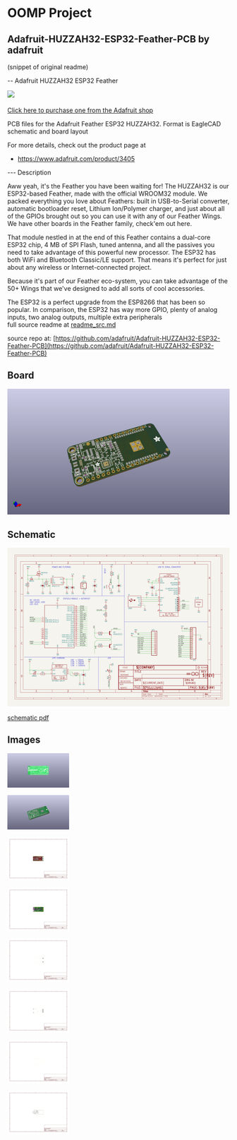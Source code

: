 # OOMP Project  
## Adafruit-HUZZAH32-ESP32-Feather-PCB  by adafruit  
  
(snippet of original readme)  
  
-- Adafruit HUZZAH32 ESP32 Feather  
  
<a href="http://www.adafruit.com/products/3405"><img src="assets/image.jpg?raw=true" width="500px"><br/>  
Click here to purchase one from the Adafruit shop</a>  
  
PCB files for the Adafruit Feather ESP32 HUZZAH32. Format is EagleCAD schematic and board layout  
  
For more details, check out the product page at  
* https://www.adafruit.com/product/3405  
  
--- Description  
  
Aww yeah, it's the Feather you have been waiting for! The HUZZAH32 is our ESP32-based Feather, made with the official WROOM32 module. We packed everything you love about Feathers: built in USB-to-Serial converter, automatic bootloader reset, Lithium Ion/Polymer charger, and just about all of the GPIOs brought out so you can use it with any of our Feather Wings. We have other boards in the Feather family, check'em out here.  
  
That module nestled in at the end of this Feather contains a dual-core ESP32 chip, 4 MB of SPI Flash, tuned antenna, and all the passives you need to take advantage of this powerful new processor. The ESP32 has both WiFi and Bluetooth Classic/LE support. That means it's perfect for just about any wireless or Internet-connected project.  
  
Because it's part of our Feather eco-system, you can take advantage of the 50+ Wings that we've designed to add all sorts of cool accessories.  
  
The ESP32 is a perfect upgrade from the ESP8266 that has been so popular. In comparison, the ESP32 has way more GPIO, plenty of analog inputs, two analog outputs, multiple extra peripherals  
  full source readme at [readme_src.md](readme_src.md)  
  
source repo at: [https://github.com/adafruit/Adafruit-HUZZAH32-ESP32-Feather-PCB](https://github.com/adafruit/Adafruit-HUZZAH32-ESP32-Feather-PCB)  
## Board  
  
[![working_3d.png](working_3d_600.png)](working_3d.png)  
## Schematic  
  
[![working_schematic.png](working_schematic_600.png)](working_schematic.png)  
  
[schematic pdf](working_schematic.pdf)  
## Images  
  
[![working_3D_bottom.png](working_3D_bottom_140.png)](working_3D_bottom.png)  
  
[![working_3D_top.png](working_3D_top_140.png)](working_3D_top.png)  
  
[![working_assembly_page_01.png](working_assembly_page_01_140.png)](working_assembly_page_01.png)  
  
[![working_assembly_page_02.png](working_assembly_page_02_140.png)](working_assembly_page_02.png)  
  
[![working_assembly_page_03.png](working_assembly_page_03_140.png)](working_assembly_page_03.png)  
  
[![working_assembly_page_04.png](working_assembly_page_04_140.png)](working_assembly_page_04.png)  
  
[![working_assembly_page_05.png](working_assembly_page_05_140.png)](working_assembly_page_05.png)  
  
[![working_assembly_page_06.png](working_assembly_page_06_140.png)](working_assembly_page_06.png)  
